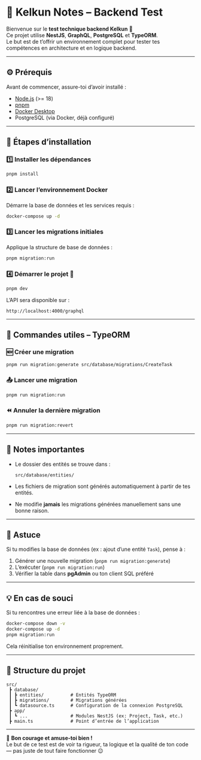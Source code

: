 # 🚀 Kelkun Notes – Backend Test

Bienvenue sur le **test technique backend Kelkun** 🎯  
Ce projet utilise **NestJS**, **GraphQL**, **PostgreSQL** et **TypeORM**.  
Le but est de t’offrir un environnement complet pour tester tes compétences en architecture et en logique backend.

---

## ⚙️ Prérequis

Avant de commencer, assure-toi d’avoir installé :

- [Node.js](https://nodejs.org/) (>= 18)
- [pnpm](https://pnpm.io/)
- [Docker Desktop](https://www.docker.com/products/docker-desktop/)
- PostgreSQL (via Docker, déjà configuré)

---

## 🧩 Étapes d’installation

### 1️⃣ Installer les dépendances
```bash
pnpm install
```

### 2️⃣ Lancer l’environnement Docker
Démarre la base de données et les services requis :
```bash
docker-compose up -d
```

### 3️⃣ Lancer les migrations initiales
Applique la structure de base de données :
```bash
pnpm migration:run
```

### 4️⃣ Démarrer le projet 🚀
```bash
pnpm dev
```

L’API sera disponible sur :
```
http://localhost:4000/graphql
```

---

## 🧱 Commandes utiles – TypeORM

### 🆕 Créer une migration
```bash
pnpm run migration:generate src/database/migrations/CreateTask
```

### 📤 Lancer une migration
```bash
pnpm run migration:run
```

### ⏪ Annuler la dernière migration
```bash
pnpm run migration:revert
```

---

## 📖 Notes importantes

- Le dossier des entités se trouve dans :
  ```
  src/database/entities/
  ```

- Les fichiers de migration sont générés automatiquement à partir de tes entités.
- Ne modifie **jamais** les migrations générées manuellement sans une bonne raison.

---

## 🧠 Astuce

Si tu modifies la base de données (ex : ajout d’une entité `Task`),
pense à :

1. Générer une nouvelle migration (`pnpm run migration:generate`)
2. L’exécuter (`pnpm run migration:run`)
3. Vérifier la table dans **pgAdmin** ou ton client SQL préféré

---

## 💡 En cas de souci

Si tu rencontres une erreur liée à la base de données :
```bash
docker-compose down -v
docker-compose up -d
pnpm migration:run
```

Cela réinitialise ton environnement proprement.

---

## 🧭 Structure du projet

```
src/
 ┣ database/
 ┃ ┣ entities/          # Entités TypeORM
 ┃ ┣ migrations/        # Migrations générées
 ┃ ┗ datasource.ts      # Configuration de la connexion PostgreSQL
 ┣ app/
 ┃ ┗ ...                # Modules NestJS (ex: Project, Task, etc.)
 ┣ main.ts              # Point d’entrée de l’application
```

---

💬 **Bon courage et amuse-toi bien !**  
Le but de ce test est de voir ta rigueur, ta logique et la qualité de ton code — pas juste de tout faire fonctionner 😉
